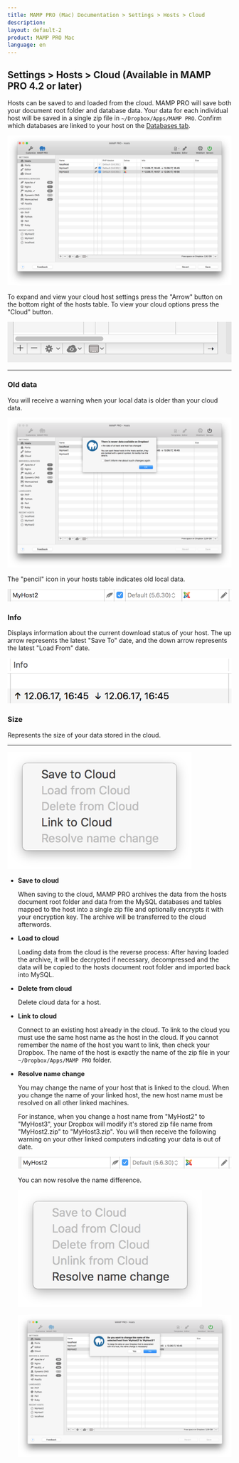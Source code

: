 ```yaml
---
title: MAMP PRO (Mac) Documentation > Settings > Hosts > Cloud
description: 
layout: default-2
product: MAMP PRO Mac
language: en
---
```


## Settings > Hosts > Cloud (Available in MAMP PRO 4.2 or later) 

Hosts can be saved to and loaded from the cloud. MAMP PRO will save both your document root folder and database data. Your data for each individual host will be saved in a single zip file in `~/Dropbox/Apps/MAMP PRO`. Confirm which databases are linked to your host on the [Databases tab](../Databases).

![MAMP](/en/MAMP-PRO-Mac/Settings/Hosts/Cloud/cloud.png)


To expand and view your cloud host settings press the "Arrow" button on the bottom right of the hosts table. To view your cloud options press the "Cloud" button.

![MAMP](/en/MAMP-PRO-Mac/Settings/Hosts/Cloud/openCloudHostOptions.png)

---

### Old data

You will receive a warning when your local data is older than your cloud data.

![MAMP](/en/MAMP-PRO-Mac/Settings/Hosts/Cloud/oldDataWarning.png)

The "pencil" icon in your hosts table indicates old local data.

![MAMP](/en/MAMP-PRO-Mac/Settings/Hosts/Cloud/oldData.png)


### Info

Displays information about the current download status of your host. The up arrow represents the latest "Save To" date, and the down arrow represents the latest "Load From" date.

![MAMP](/en/MAMP-PRO-Mac/Settings/Hosts/Cloud/info.png)

### Size
  
Represents the size of your data stored in the cloud.

---

![MAMP](/en/MAMP-PRO-Mac/Settings/Hosts/Cloud/cloudOptions.png)

*  **Save to cloud**

    When saving to the cloud, MAMP PRO archives the data from the hosts document root folder and data from the MySQL databases and tables mapped to the host into a single zip file and optionally encrypts it with your encryption key. The archive will be transferred to the cloud afterwords.

*  **Load to cloud**

    Loading data from the cloud is the reverse process: After having loaded the archive, it will be decrypted if necessary, decompressed and the data will be copied to the hosts document root folder and imported back into MySQL. 

*  **Delete from cloud**

    Delete cloud data for a host.  

*  **Link to cloud**

    Connect to an existing host already in the cloud. To link to the cloud you must use the same host name as the host in the cloud. If you cannot remember the name of the host you want to link, then check your Dropbox. The name of the host is exactly the name of the zip file in your `~/Dropbox/Apps/MAMP PRO` folder.
    
*  **Resolve name change**

    You may change the name of your host that is linked to the cloud. When you change the name of your linked host, the new host name must be resolved on all other linked machines.
    
    For instance, when you change a host name from "MyHost2" to "MyHost3", your Dropbox will modify it's stored zip file name from "MyHost2.zip" to "MyHost3.zip". You will then receive the following warning on your other linked computers indicating your data is out of date.
    
    ![MAMP](/en/MAMP-PRO-Mac/Settings/Hosts/Cloud/oldData.png)
    
    You can now resolve the name difference.
    
    ![MAMP](/en/MAMP-PRO-Mac/Settings/Hosts/Cloud/resolveName.png)
    
    ![MAMP](/en/MAMP-PRO-Mac/Settings/Hosts/Cloud/resolveWarning.png)
    
    
    
    
